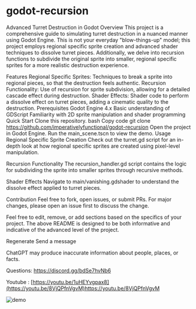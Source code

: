 # godot-recursion
Advanced Turret Destruction in Godot
Overview
This project is a comprehensive guide to simulating turret destruction in a nuanced manner using Godot Engine. This is not your everyday "blow-things-up" model; this project employs regional specific sprite creation and advanced shader techniques to dissolve turret pieces. Additionally, we delve into recursion functions to subdivide the original sprite into smaller, regional specific sprites for a more realistic destruction experience.

Features
Regional Specific Sprites: Techniques to break a sprite into regional pieces, so that the destruction feels authentic.
Recursion Functionality: Use of recursion for sprite subdivision, allowing for a detailed cascade effect during destruction.
Shader Effects: Shader code to perform a dissolve effect on turret pieces, adding a cinematic quality to the destruction.
Prerequisites
Godot Engine 4.x
Basic understanding of GDScript
Familiarity with 2D sprite manipulation and shader programming
Quick Start
Clone this repository.
bash
Copy code
git clone https://github.com/imperativelyfunctional/godot-recursion
Open the project in Godot Engine.
Run the main_scene.tscn to view the demo.
Usage
Regional Specific Sprite Creation
Check out the turret.gd script for an in-depth look at how regional specific sprites are created using pixel-level manipulation.

Recursion Functionality
The recursion_handler.gd script contains the logic for subdividing the sprite into smaller sprites through recursive methods.

Shader Effects
Navigate to main/vanishing.gdshader to understand the dissolve effect applied to turret pieces.

Contribution
Feel free to fork, open issues, or submit PRs. For major changes, please open an issue first to discuss the change.

Feel free to edit, remove, or add sections based on the specifics of your project. The above README is designed to be both informative and indicative of the advanced level of the project.





Regenerate
Send a message

ChatGPT may produce inaccurate information about people, places, or facts.



Questions: https://discord.gg/bdSe7hvNb6

Youtube : [https://youtu.be/1uHEYvgpax8](https://youtu.be/8VjQPfnVgvM)https://youtu.be/8VjQPfnVgvM

![demo](https://github.com/imperativelyfunctional/godot-recursion/blob/main/demo.gif)
